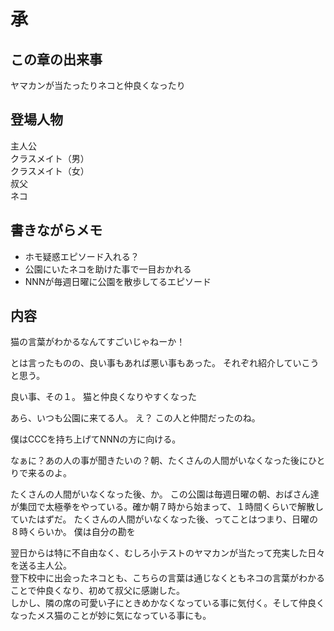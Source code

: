 
# 承

## この章の出来事
ヤマカンが当たったりネコと仲良くなったり

## 登場人物
主人公<br>
クラスメイト（男）<br>
クラスメイト（女）<br>
叔父<br>
ネコ

## 書きながらメモ

+ ホモ疑惑エピソード入れる？
+ 公園にいたネコを助けた事で一目おかれる
+ NNNが毎週日曜に公園を散歩してるエピソード


## 内容

猫の言葉がわかるなんてすごいじゃねーか！

とは言ったものの、良い事もあれば悪い事もあった。
それぞれ紹介していこうと思う。

良い事、その１。
猫と仲良くなりやすくなった











あら、いつも公園に来てる人。
え？
この人と仲間だったのね。

僕はCCCを持ち上げてNNNの方に向ける。

なぁに？あの人の事が聞きたいの？朝、たくさんの人間がいなくなった後にひとりで来るのよ。

たくさんの人間がいなくなった後、か。
この公園は毎週日曜の朝、おばさん達が集団で太極拳をやっている。確か朝７時から始まって、１時間くらいで解散していたはずだ。
たくさんの人間がいなくなった後、ってことはつまり、日曜の８時くらいか。
僕は自分の勘を



翌日からは特に不自由なく、むしろ小テストのヤマカンが当たって充実した日々を送る主人公。<br>
登下校中に出会ったネコとも、こちらの言葉は通じなくともネコの言葉がわかることで仲良くなり、初めて叔父に感謝した。<br>
しかし、隣の席の可愛い子にときめかなくなっている事に気付く。そして仲良くなったメス猫のことが妙に気になっている事にも。<br>















